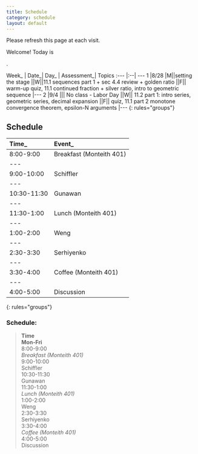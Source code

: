 ```yaml
---
title: Schedule
category: schedule
layout: default
---
```



Please refresh this page at each visit.

Welcome! Today is 
<script>
<!-- Begin
var now = new Date();
var days = new Array('Sunday','Monday','Tuesday','Wednesday','Thursday','Friday','Saturday');
var months = new Array('January','February','March','April','May','June','July','August','September','October','November','December');
var date = ((now.getDate()<10) ? "0" : "")+ now.getDate();
function fourdigits(number) {
    return (number < 1000) ? number + 1900 : number;
}
today =  days[now.getDay()] + ", " +
         months[now.getMonth()] + " " +
         date + ", " +
         (fourdigits(now.getYear())) ;
document.write(today);
//  End -->
</script>.


Week_ | Date_| Day_ |  Assessment_| Topics 
:---    |:--| ---
1  |8/28 |M||setting the stage
||W||11.1 sequences part 1 + sec 4.4 review + golden ratio
||F|| warm-up quiz, 11.1 continued fraction + silver ratio, intro to geometric sequence
|---
2  |9/4 ||| No class - Labor Day
||W|| 11.2 part 1: intro series, geometric series, decimal expansion
||F|| quiz, 11.1 part 2 monotone convergence theorem, epsilon-N arguments
|---
{: rules="groups"}

## Schedule 




Time_ | Event_
:---    |:--
8:00-9:00 | Breakfast (Monteith 401)
|---
9:00-10:00 | Schiffler
|---
10:30-11:30 | Gunawan
|---
11:30-1:00 | Lunch (Monteith 401)
|---
1:00-2:00 | Weng
|---
2:30-3:30 | Serhiyenko
|---
3:30-4:00 | Coffee (Monteith 401)
|---
4:00-5:00 | Discussion
{: rules="groups"}

<h3>Schedule:</h3>
<blockquote>
<div class="container">
<div class="row"></div>
<div class="row">
<div class="col-xs-2"><b>Time</b></div>
<div class="col-xs-2"><b>Mon-Fri</b></div>
<div class="col-xs-2"></div>
</div>
<div class="row">
<div class="col-xs-2">8:00-9:00</div>
<div class="col-xs-2"><i>Breakfast (Monteith 401)</i></div>
</div>
<div class="row">
<div class="col-xs-2">9:00-10:00</div>
<div class="col-xs-2">Schiffler</div>
</div>
<div class="row">
<div class="col-xs-2">10:30-11:30</div>
<div class="col-xs-2">Gunawan</div>
</div>
<div class="row">
<div class="col-xs-2">11:30-1:00</div>
<div class="col-xs-2"><i>Lunch (Monteith 401)</i></div>
</div>
<div class="row">
<div class="col-xs-2">1:00-2:00</div>
<div class="col-xs-2">Weng</div>
</div>
<div class="row">
<div class="col-xs-2">2:30-3:30</div>
<div class="col-xs-2">Serhiyenko</div>
</div>
<div class="row">
<div class="col-xs-2">3:30-4:00</div>
<div class="col-xs-2"><i>Coffee (Monteith 401)</i></div>
</div>
<div class="row">
<div class="col-xs-2">4:00-5:00</div>
<div class="col-xs-2">Discussion</div>
<div class="col-xs-2"></div>
<div></div>
</div>
</div>
</blockquote>

